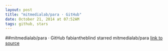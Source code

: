 ```yaml
---
layout: post
title: "mitmedialab/para · GitHub"
date: October 21, 2014 at 07:52AM
tags: github, stars
---
```

##mitmedialab/para · GitHub
fabiantheblind starred mitmedialab/para
[link to source](http://ift.tt/10gEfAE) 
